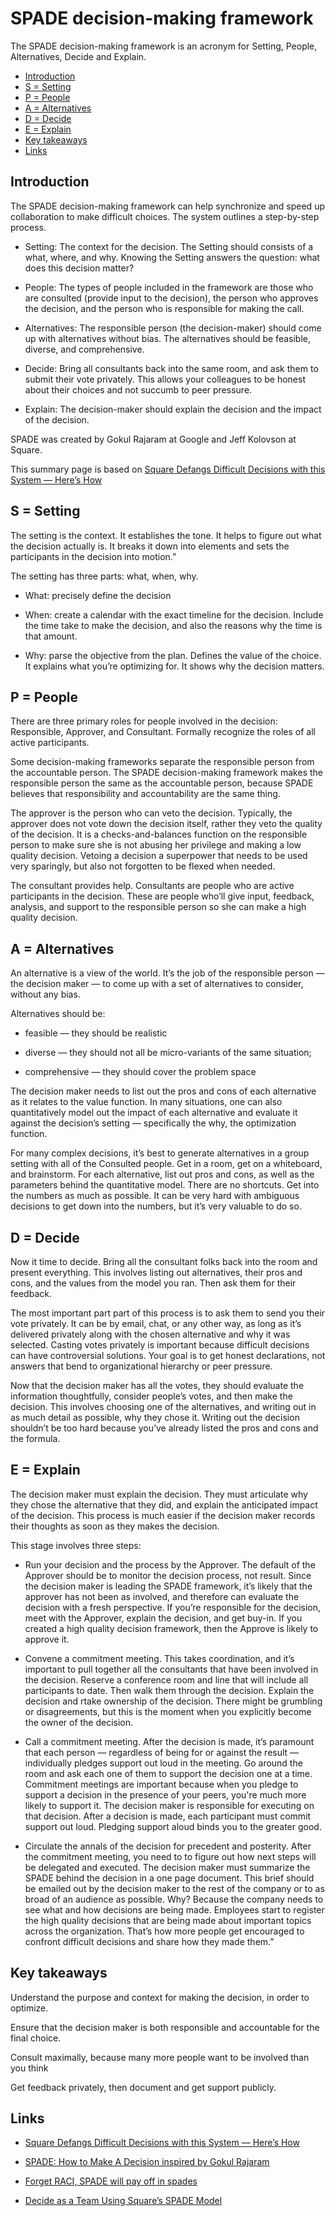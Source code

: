 # SPADE decision-making framework

The SPADE decision-making framework is an acronym for Setting, People, Alternatives, Decide and Explain. 

* [Introduction](#introduction)
* [S = Setting](#s-setting)
* [P = People](#p-people)
* [A = Alternatives](#a-alternatives)
* [D = Decide](#d-decide)
* [E = Explain](#e-explain)
* [Key takeaways](#key-takeaways)
* [Links](#links)

## Introduction

The SPADE decision-making framework can help synchronize and speed up collaboration to make difficult choices. The system outlines a step-by-step process.

* Setting: The context for the decision. The Setting should consists of a what, where, and why. Knowing the Setting answers the question: what does this decision matter?

* People: The types of people included in the framework are those who are consulted (provide input to the decision), the person who approves the decision, and the person who is responsible for making the call.

* Alternatives: The responsible person (the decision-maker) should come up with alternatives without bias. The alternatives should be feasible, diverse, and comprehensive.

* Decide: Bring all consultants back into the same room, and ask them to submit their vote privately. This allows your colleagues to be honest about their choices and not succumb to peer pressure.

* Explain: The decision-maker should explain the decision and the impact of the decision.

SPADE was created by Gokul Rajaram at Google and Jeff Kolovson at Square.

This summary page is based on [Square Defangs Difficult Decisions with this System — Here’s How](https://firstround.com/review/square-defangs-difficult-decisions-with-this-system-heres-how/)



## S = Setting

The setting is the context. It establishes the tone. It helps to figure out what the decision actually is. It breaks it down into elements and sets the participants in the decision into motion.” 

The setting has three parts: what, when, why.

* What: precisely define the decision

* When: create a calendar with the exact timeline for the decision. Include the time take to make the decision, and also the reasons why the time is that amount.

* Why: parse the objective from the plan. Defines the value of the choice. It explains what you’re optimizing for. It shows why the decision matters.

## P = People

There are three primary roles for people involved in the decision: Responsible, Approver, and Consultant. Formally recognize the roles of all active participants. 

Some decision-making frameworks separate the responsible person from the accountable person. The SPADE decision-making framework makes the responsible person the same as the accountable person, because SPADE believes that responsibility and accountability are the same thing.

The approver is the person who can veto the decision. Typically, the approver does not vote down the decision itself, rather they veto the quality of the decision. It is a checks-and-balances function on the responsible person to make sure she is not abusing her privilege and making a low quality decision. Vetoing a decision a superpower that needs to be used very sparingly, but also not forgotten to be flexed when needed.

The consultant provides help. Consultants are people who are active participants in the decision. These are people who’ll give input, feedback, analysis, and support to the responsible person so she can make a high quality decision.


## A = Alternatives

An alternative is a view of the world. It’s the job of the responsible person — the decision maker — to come up with a set of alternatives to consider, without any bias. 

Alternatives should be:

  * feasible — they should be realistic
  
  * diverse — they should not all be micro-variants of the same situation;
  
  * comprehensive — they should cover the problem space
  
The decision maker needs to list out the pros and cons of each alternative as it relates to the value function. In many situations, one can also quantitatively model out the impact of each alternative and evaluate it against the decision’s setting — specifically the why, the optimization function.

For many complex decisions, it’s best to generate alternatives in a group setting with all of the Consulted people. Get in a room, get on a whiteboard, and brainstorm. For each alternative, list out pros and cons, as well as the parameters behind the quantitative model. There are no shortcuts. Get into the numbers as much as possible. It can be very hard with ambiguous decisions to get down into the numbers, but it’s very valuable to do so.


## D = Decide

Now it time to decide. Bring all the consultant folks back into the room and present everything. This involves listing out alternatives, their pros and cons, and the values from the model you ran. Then ask them for their feedback.

The most important part part of this process is to ask them to send you their vote privately. It can be by email, chat, or any other way, as long as it’s delivered privately along with the chosen alternative and why it was selected. Casting votes privately is important because difficult decisions can have controversial solutions. Your goal is to get honest declarations, not answers that bend to organizational hierarchy or peer pressure.

Now that the decision maker has all the votes, they should evaluate the information thoughtfully, consider people’s votes, and then make the decision. This involves choosing one of the alternatives, and writing out in as much detail as possible, why they chose it. Writing out the decision shouldn’t be too hard because you’ve already listed the pros and cons and the formula.


## E = Explain

The decision maker must explain the decision. They must articulate why they chose the alternative that they did, and explain the anticipated impact of the decision. This process is much easier if the decision maker records their thoughts as soon as they makes the decision. 

This stage involves three steps:

* Run your decision and the process by the Approver. The default of the Approver should be to monitor the decision process, not result. Since the decision maker is leading the SPADE framework, it’s likely that the approver has not been as involved, and therefore can evaluate the decision with a fresh perspective. If you’re responsible for the decision, meet with the Approver, explain the decision, and get buy-in. If you created a high quality decision framework, then the Approve is likely to approve it.

* Convene a commitment meeting. This takes coordination, and it’s important to pull together all the consultants that have been involved in the decision. Reserve a conference room and line that will include all participants to date. Then walk them through the decision. Explain the decision and rtake ownership of the decision. There might be grumbling or disagreements, but this is the moment when you explicitly become the owner of the decision.

* Call a commitment meeting. After the decision is made, it’s paramount that each person — regardless of being for or against the result — individually pledges support out loud in the meeting. Go around the room and ask each one of them to support the decision one at a time. Commitment meetings are important because when you pledge to support a decision in the presence of your peers, you're much more likely to support it. The decision maker is responsible for executing on that decision. After a decision is made, each participant must commit support out loud. Pledging support aloud binds you to the greater good.

* Circulate the annals of the decision for precedent and posterity. After the commitment meeting, you need to to figure out how next steps will be delegated and executed. The decision maker must summarize the SPADE behind the decision in a one page document. This brief should be emailed out by the decision maker to the rest of the company or to as broad of an audience as possible. Why? Because the company needs to see what and how decisions are being made. Employees start to register the high quality decisions that are being made about important topics across the organization. That’s how more people get encouraged to confront difficult decisions and share how they made them.”


## Key takeaways

Understand the purpose and context for making the decision, in order to optimize. 
  
Ensure that the decision maker is both responsible and accountable for the final choice. 
  
Consult maximally, because many more people want to be involved than you think
  
Get feedback privately, then document and get support publicly.


## Links

* [Square Defangs Difficult Decisions with this System — Here’s How](https://firstround.com/review/square-defangs-difficult-decisions-with-this-system-heres-how/)

* [SPADE: How to Make A Decision inspired by Gokul Rajaram](https://coda.io/t/SPADE-How-to-Make-A-Decision-inspired-by-Gokul-Rajaram_tdVf2rA_0PL)

* [Forget RACI, SPADE will pay off in spades](https://medium.com/org-hacking/forget-raci-spade-will-pay-off-in-spades-rajaram-1da6d1e9bfb5)

* [Decide as a Team Using Square’s SPADE Model](https://academy.nobl.io/use-squares-decision-making-model-to-move-forward-as-a-team/)

